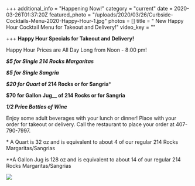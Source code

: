 +++
additional_info = "Happening Now!"
category = "current"
date = 2020-03-26T01:37:20Z
featured_photo = "/uploads/2020/03/26/Curbside-Cocktails-Menu-2020-Happy-Hour-1.jpg"
photos = []
title = " New Happy Hour Cocktail Menu for Takeout and Delivery!"
video_key = ""

+++
**Happy Hour Specials for Takeout and Delivery!**

Happy Hour Prices are All Day Long from Noon - 8:00 pm!

**_$5 for Single 214 Rocks Margaritas_**

**_$5 for Single Sangria_**

**_$20 for Quart_ of 214 Rocks or for Sangria***

**$70 for Gallon Jug__ of 214 Rocks or for Sangria**

**_1/2 Price Bottles of Wine_**

Enjoy some adult beverages with your lunch or dinner! Place with your order for takeout or delivery. Call the restaurant to place your order at 407-790-7997.

\* A Quart is 32 oz and is equivalent to about 4 of our regular 214 Rocks Margaritas/Sangrias

\**A Gallon Jug is 128 oz and is equivalent to about 14 of our regular 214 Rocks Margaritas/Sangrias

![](/uploads/2020/03/26/Curbside-Cocktails-Menu-2020-Happy-Hour-2.jpg)